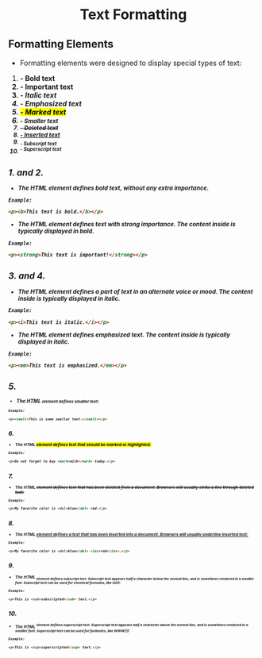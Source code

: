 <h1><p align="center">Text Formatting</p></h1>

## Formatting Elements

* Formatting elements were designed to display special types of text:

1. <b> - Bold text
2. <strong> - Important text
3. <i> - Italic text
4. <em> - Emphasized text
5. <mark> - Marked text
6. <small> - Smaller text
7. <del> - Deleted text
8. <ins> - Inserted text
9. <sub> - Subscript text
10. <sup> - Superscript text

## 1. <b> and 2. <strong> 

* The HTML <b> element defines bold text, without any extra importance.

```HTML
Example:

<p><b>This text is bold.</b></p>
```	

* The HTML <strong> element defines text with strong importance. The content inside 
is typically displayed in bold.

```HTML
Example:

<p><strong>This text is important!</strong></p>
```

## 3. <i> and 4. <em> 

* The HTML <i> element defines a part of text in an alternate voice or mood. 
The content inside is typically displayed in italic.

```HTML
Example:

<p><i>This text is italic.</i></p>
```	

* The HTML <em> element defines emphasized text. The content inside is typically displayed 
in italic.


```HTML
Example:

<p><em>This text is emphasized.</em></p>
```

## 5. <small> 

* The HTML <small> element defines smaller text:

```HTML
Example:

<p><small>This is some smaller text.</small></p>
```

## 6. <mark> 

* The HTML <mark> element defines text that should be marked or highlighted:

```HTML
Example:

<p>Do not forget to buy <mark>milk</mark> today.</p>
```

## 7. <del> 

* The HTML <del> element defines text that has been deleted from a document. Browsers 
will usually strike a line through deleted text:

```HTML
Example:

<p>My favorite color is <del>blue</del> red.</p>
```

## 8. <ins> 

* The HTML <ins> element defines a text that has been inserted into a document. Browsers 
will usually underline inserted text:

```HTML
Example:

<p>My favorite color is <del>blue</del> <ins>red</ins>.</p>
```

## 9. <sub> 

* The HTML <sub> element defines subscript text. Subscript text appears half a 
character below the normal line, and is sometimes rendered in a smaller font. 
Subscript text can be used for chemical formulas, like H2O:

```HTML
Example:

<p>This is <sub>subscripted</sub> text.</p>
```

## 10. <sup>

* The HTML <sup> element defines superscript text. Superscript text appears half a 
character above the normal line, and is sometimes rendered in a smaller font. 
Superscript text can be used for footnotes, like WWW[1]:

```HTML
Example:

<p>This is <sup>superscripted</sup> text.</p>
```